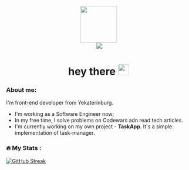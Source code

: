 <div id="header" align="center">
  <img src="https://media.giphy.com/media/M9gbBd9nbDrOTu1Mqx/giphy.gif" width="100"/>
  <div>
    <img src="https://komarev.com/ghpvc/?username=your-github-username&style=flat-square&color=blue" alt=""/>
    <img src="https://www.codewars.com/users/mirehiko/badges/micro">
  </div>
  <div id="badges"></div>
  <h1>
    hey there
    <img src="https://media.giphy.com/media/hvRJCLFzcasrR4ia7z/giphy.gif" width="30px"/>
  </h1>
</div>


### About me:
I'm front-end developer from Yekaterinburg. 
- I'm working as a Software Engineer now;
- In my free time, I solve problems on Codewars adn read tech articles.
- I'm currently working on my own project - **TaskApp**. It's a simple implementation of task-manager.


### :fire: My Stats :
[![GitHub Streak](http://github-readme-streak-stats.herokuapp.com?user=Mirehiko&theme=ayu-light&date_format=%5BY%20%5DM%20j)](https://git.io/streak-stats)
<!--
**Mirehiko/Mirehiko** is a ✨ _special_ ✨ repository because its `README.md` (this file) appears on your GitHub profile.

Here are some ideas to get you started:

- 🔭 I’m currently working on ...
- 🌱 I’m currently learning ...
- 👯 I’m looking to collaborate on ...
- 🤔 I’m looking for help with ...
- 💬 Ask me about ...
- 📫 How to reach me: ...
- 😄 Pronouns: ...
- ⚡ Fun fact: ...
-->
